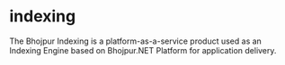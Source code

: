 # indexing
The Bhojpur Indexing is a platform-as-a-service product used as an Indexing Engine based on Bhojpur.NET Platform for application delivery.
